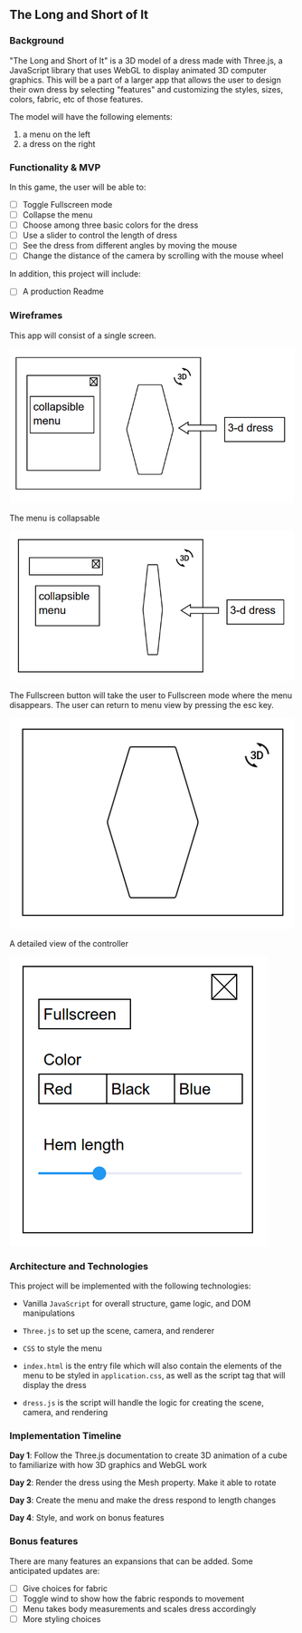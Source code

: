 ## The Long and Short of It

### Background

"The Long and Short of It" is a 3D model of a dress made with Three.js, a JavaScript library that uses WebGL to display animated 3D computer graphics. This will be a part of a larger app that allows the user to design their own dress by selecting "features" and customizing the styles, sizes, colors, fabric, etc of those features.

The model will have the following elements:
1) a menu on the left
2) a dress on the right

### Functionality & MVP  

In this game, the user will be able to:

- [ ] Toggle Fullscreen mode
- [ ] Collapse the menu
- [ ] Choose among three basic colors for the dress
- [ ] Use a slider to control the length of dress
- [ ] See the dress from different angles by moving the mouse
- [ ] Change the distance of the camera by scrolling with the mouse wheel

In addition, this project will include:

- [ ] A production Readme

### Wireframes

This app will consist of a single screen.

![regular view](wireframes/regular.png)

The menu is collapsable

![collapsed menu](wireframes/collapsed.png)

The Fullscreen button will take the user to Fullscreen mode where the menu disappears. The user can return to menu view by pressing the esc key.

![full screen view](wireframes/fullscreen.png)

A detailed view of the controller

![menu](wireframes/menu-large.png)

### Architecture and Technologies

This project will be implemented with the following technologies:

- Vanilla `JavaScript` for overall structure, game logic, and DOM manipulations
- `Three.js` to set up the scene, camera, and renderer
- `CSS` to style the menu

- `index.html` is the entry file which will also contain the elements of the menu to be styled in `application.css`, as well as the script tag that will display the dress
- `dress.js` is the script will handle the logic for creating the scene, camera, and rendering

### Implementation Timeline

**Day 1**: Follow the Three.js documentation to create 3D animation of a cube to familiarize with how 3D graphics and WebGL work

**Day 2**: Render the dress using the Mesh property. Make it able to rotate

**Day 3**: Create the menu and make the dress respond to length changes

**Day 4**: Style, and work on bonus features

### Bonus features

There are many features an expansions that can be added.  Some anticipated updates are:

- [ ] Give choices for fabric
- [ ] Toggle wind to show how the fabric responds to movement
- [ ] Menu takes body measurements and scales dress accordingly
- [ ] More styling choices
